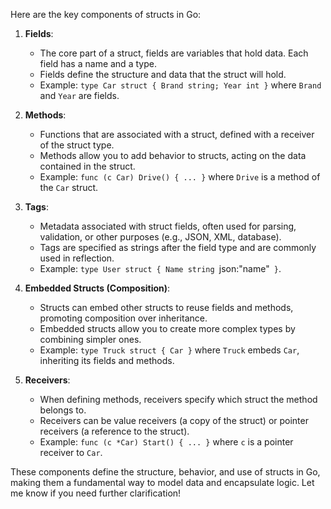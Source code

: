Here are the key components of structs in Go:

1. **Fields**:
   - The core part of a struct, fields are variables that hold data. Each field has a name and a type.
   - Fields define the structure and data that the struct will hold.
   - Example: `type Car struct { Brand string; Year int }` where `Brand` and `Year` are fields.

2. **Methods**:
   - Functions that are associated with a struct, defined with a receiver of the struct type.
   - Methods allow you to add behavior to structs, acting on the data contained in the struct.
   - Example: `func (c Car) Drive() { ... }` where `Drive` is a method of the `Car` struct.

3. **Tags**:
   - Metadata associated with struct fields, often used for parsing, validation, or other purposes (e.g., JSON, XML, database).
   - Tags are specified as strings after the field type and are commonly used in reflection.
   - Example: `type User struct { Name string `json:"name"` }`.

4. **Embedded Structs (Composition)**:
   - Structs can embed other structs to reuse fields and methods, promoting composition over inheritance.
   - Embedded structs allow you to create more complex types by combining simpler ones.
   - Example: `type Truck struct { Car }` where `Truck` embeds `Car`, inheriting its fields and methods.

5. **Receivers**:
   - When defining methods, receivers specify which struct the method belongs to.
   - Receivers can be value receivers (a copy of the struct) or pointer receivers (a reference to the struct).
   - Example: `func (c *Car) Start() { ... }` where `c` is a pointer receiver to `Car`.

These components define the structure, behavior, and use of structs in Go, making them a fundamental way to model data and encapsulate logic. Let me know if you need further clarification!